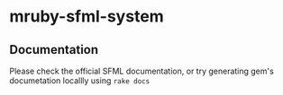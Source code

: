 mruby-sfml-system
=================


## Documentation
Please check the official SFML documentation, or try generating gem's documetation locallly using `rake docs`
